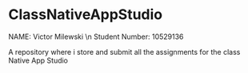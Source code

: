 # ClassNativeAppStudio
NAME: Victor Milewski \n
Student Number: 10529136

A repository where i store and submit all the assignments for the class Native App Studio
